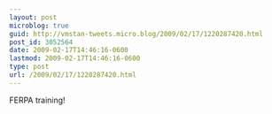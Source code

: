 ```yaml
---
layout: post
microblog: true
guid: http://vmstan-tweets.micro.blog/2009/02/17/1220287420.html
post_id: 3052564
date: 2009-02-17T14:46:16-0600
lastmod: 2009-02-17T14:46:16-0600
type: post
url: /2009/02/17/1220287420.html
---
```

FERPA training!
